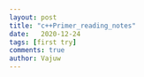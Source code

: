 ```yaml
---
layout: post
title: "c++Primer_reading_notes"
date:   2020-12-24
tags: [first try]
comments: true
author: Vajuw
---
```


